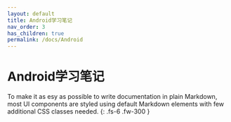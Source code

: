 ```yaml
---
layout: default
title: Android学习笔记
nav_order: 3
has_children: true
permalink: /docs/Android
---
```


# Android学习笔记

To make it as esy as possible to write documentation in plain Markdown, most UI components are styled using default Markdown elements with few additional CSS classes needed.
{: .fs-6 .fw-300 }
